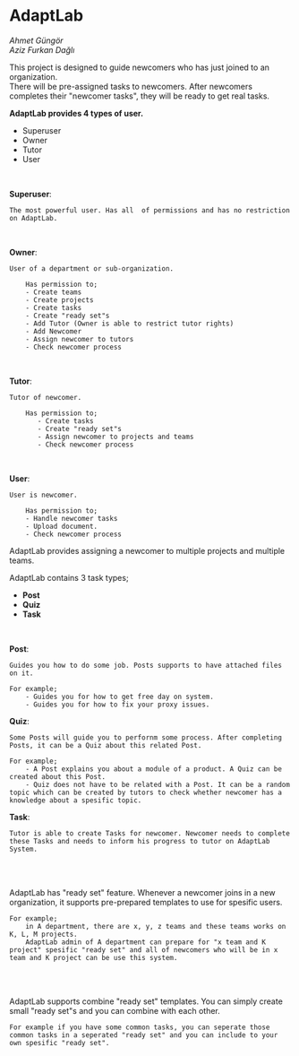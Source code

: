 # AdaptLab
*Ahmet Güngör*<br>
*Aziz Furkan Dağlı*<br>

This project is designed to guide newcomers who has just joined to an organization.
<br>
There will be pre-assigned tasks to newcomers.
After newcomers  completes their "newcomer tasks", they will be ready to get real tasks.


**AdaptLab provides 4 types of user.**
* Superuser
* Owner
* Tutor
* User

<br>

**Superuser**:

	The most powerful user. Has all  of permissions and has no restriction on AdaptLab.
<br>

**Owner**:

	User of a department or sub-organization.

		Has permission to;
		- Create teams
		- Create projects
		- Create tasks
		- Create "ready set"s
		- Add Tutor (Owner is able to restrict tutor rights)
		- Add Newcomer
		- Assign newcomer to tutors
		- Check newcomer process

<br>

**Tutor**:

	Tutor of newcomer.

		Has permission to;
		   - Create tasks
		   - Create "ready set"s
		   - Assign newcomer to projects and teams
		   - Check newcomer process

<br>

**User**: 

	User is newcomer.

		Has permission to;
		- Handle newcomer tasks
		- Upload document.
		- Check newcomer process
		   

AdaptLab provides assigning a newcomer to multiple projects and multiple teams.


AdaptLab contains 3 task types;

* **Post**
* **Quiz**
* **Task**

<br>

**Post**: 

	Guides you how to do some job. Posts supports to have attached files on it.

	For example;
	    - Guides you for how to get free day on system.
	    - Guides you for how to fix your proxy issues.
	

**Quiz**: 

	Some Posts will guide you to perfornm some process. After completing Posts, it can be a Quiz about this related Post.

	For example;
		- A Post explains you about a module of a product. A Quiz can be created about this Post.
		- Quiz does not have to be related with a Post. It can be a random topic which can be created by tutors to check whether newcomer has a knowledge about a spesific topic.
		  
**Task**:

	Tutor is able to create Tasks for newcomer. Newcomer needs to complete these Tasks and needs to inform his progress to tutor on AdaptLab System.



<br>
<br>

AdaptLab has "ready set" feature. Whenever a newcomer joins in a new organization, it supports pre-prepared templates to use for spesific users.

	For example; 
		in A department, there are x, y, z teams and these teams works on K, L, M projects.
		AdaptLab admin of A department can prepare for "x team and K project" spesific "ready set" and all of newcomers who will be in x team and K project can be use this system.

<br>
<br>

AdaptLab supports combine "ready set" templates. You can simply create small "ready set"s and you can combine with each other.

	For example if you have some common tasks, you can seperate those common tasks in a seperated "ready set" and you can include to your own spesific "ready set".
